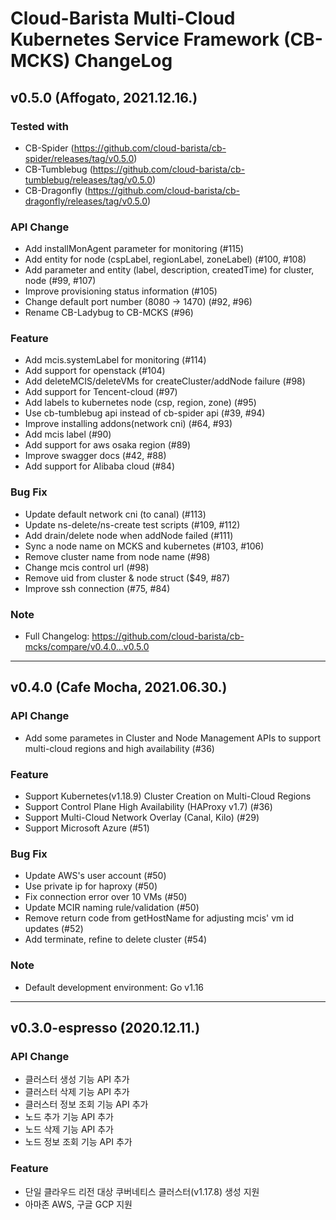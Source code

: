 # Cloud-Barista Multi-Cloud Kubernetes Service Framework (CB-MCKS) ChangeLog

## v0.5.0 (Affogato, 2021.12.16.)

### Tested with

- CB-Spider (https://github.com/cloud-barista/cb-spider/releases/tag/v0.5.0)
- CB-Tumblebug (https://github.com/cloud-barista/cb-tumblebug/releases/tag/v0.5.0)
- CB-Dragonfly (https://github.com/cloud-barista/cb-dragonfly/releases/tag/v0.5.0)


### API Change
- Add installMonAgent parameter for monitoring (#115)
- Add entity for node (cspLabel, regionLabel, zoneLabel) (#100, #108)
- Add parameter and entity (label, description, createdTime) for cluster, node (#99, #107)
- Improve provisioning status information (#105)
- Change default port number (8080 -> 1470) (#92, #96)
- Rename CB-Ladybug to CB-MCKS (#96)

### Feature
- Add mcis.systemLabel for monitoring (#114)
- Add support for openstack (#104)
- Add deleteMCIS/deleteVMs for createCluster/addNode failure (#98)
- Add support for Tencent-cloud (#97)
- Add labels to kubernetes node (csp, region, zone) (#95)
- Use cb-tumblebug api instead of cb-spider api (#39, #94)
- Improve installing addons(network cni) (#64, #93)
- Add mcis label (#90)
- Add support for aws osaka region (#89)
- Improve swagger docs (#42, #88)
- Add support for Alibaba cloud (#84)

### Bug Fix
- Update default network cni (to canal) (#113)
- Update ns-delete/ns-create test scripts (#109, #112)
- Add drain/delete node when addNode failed (#111)
- Sync a node name on MCKS and kubernetes (#103, #106)
- Remove cluster name from node name (#98)
- Change mcis control url (#98)
- Remove uid from cluster & node struct ($49, #87)
- Improve ssh connection (#75, #84)

### Note
- Full Changelog: https://github.com/cloud-barista/cb-mcks/compare/v0.4.0...v0.5.0

***

## v0.4.0 (Cafe Mocha, 2021.06.30.)

### API Change
- Add some parametes in Cluster and Node Management APIs to support multi-cloud regions and high availability (#36)

### Feature
- Support Kubernetes(v1.18.9) Cluster Creation on Multi-Cloud Regions
- Support Control Plane High Availability (HAProxy v1.7) (#36)
- Support Multi-Cloud Network Overlay (Canal, Kilo) (#29)
- Support Microsoft Azure (#51)

### Bug Fix
- Update AWS's user account (#50)
- Use private ip for haproxy (#50)
- Fix connection error over 10 VMs (#50)
- Update MCIR naming rule/validation (#50)
- Remove return code from getHostName for adjusting mcis' vm id updates (#52)
- Add terminate, refine to delete cluster (#54)

### Note
- Default development environment: Go v1.16

***

## v0.3.0-espresso (2020.12.11.)

### API Change
- 클러스터 생성 기능 API 추가
- 클러스터 삭제 기능 API 추가
- 클러스터 정보 조회 기능 API 추가
- 노드 추가 기능 API 추가
- 노드 삭제 기능 API 추가
- 노드 정보 조회 기능 API 추가

### Feature
- 단일 클라우드 리전 대상 쿠버네티스 클러스터(v1.17.8) 생성 지원
- 아마존 AWS, 구글 GCP 지원
